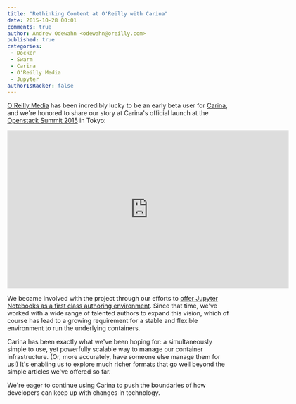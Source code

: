 ```yaml
---
title: "Rethinking Content at O'Reilly with Carina"
date: 2015-10-28 00:01
comments: true
author: Andrew Odewahn <odewahn@oreilly.com>
published: true
categories:
 - Docker
 - Swarm
 - Carina
 - O'Reilly Media
 - Jupyter
authorIsRacker: false
---
```


[O'Reilly Media](http://www.oreilly.com) has been incredibly lucky to be an early beta user for [Carina](https://getcarina.com/), and we're honored to share our story at Carina's official launch at the [Openstack Summit 2015](https://www.openstack.org/summit/) in Tokyo:

<iframe width="640" height="360" src="https://www.youtube.com/embed/6l_YK_IfO48?rel=0&amp;showinfo=0" frameborder="0" allowfullscreen></iframe>

<!-- more -->

We became involved with the project through our efforts to [offer Jupyter Notebooks as a first class authoring environment](https://www.oreilly.com/ideas/jupyter-at-oreilly).  Since that time, we've worked with a wide range of talented authors to expand this vision, which of course has lead to a growing requirement for a stable and flexible environment to run the underlying containers.

Carina has been exactly what we've been hoping for: a simultaneously simple to use, yet powerfully scalable way to manage our container infrastructure.  (Or, more accurately, have someone else manage them for us!) It's enabling us to explore much richer formats that go well beyond the simple articles we've offered so far.  

We're eager to continue using Carina to push the boundaries of how developers can keep up with changes in technology.
